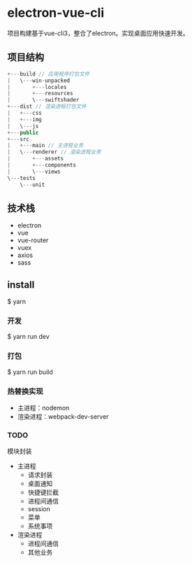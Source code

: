 # electron-vue-cli
项目构建基于vue-cli3，整合了electron。实现桌面应用快速开发。

## 项目结构
```js
+---build // 应用程序打包文件
|   \---win-unpacked
|       +---locales
|       +---resources
|       \---swiftshader
+---dist // 渲染进程打包文件
|   +---css
|   +---img
|   \---js
+---public
+---src
|   +---main // 主进程业务
|   \---renderer // 渲染进程业务
|       +---assets
|       +---components
|       \---views
\---tests
    \---unit

```

## 技术栈
- electron
- vue
- vue-router
- vuex
- axios
- sass

## install
$ yarn

### 开发
$ yarn run dev

### 打包
$ yarn run build

### 热替换实现
- 主进程：nodemon
- 渲染进程：webpack-dev-server

### TODO
模块封装
- 主进程
    - 请求封装
    - 桌面通知
    - 快捷键拦截
    - 进程间通信
    - session
    - 菜单
    - 系统事项
- 渲染进程
    - 进程间通信
    - 其他业务

